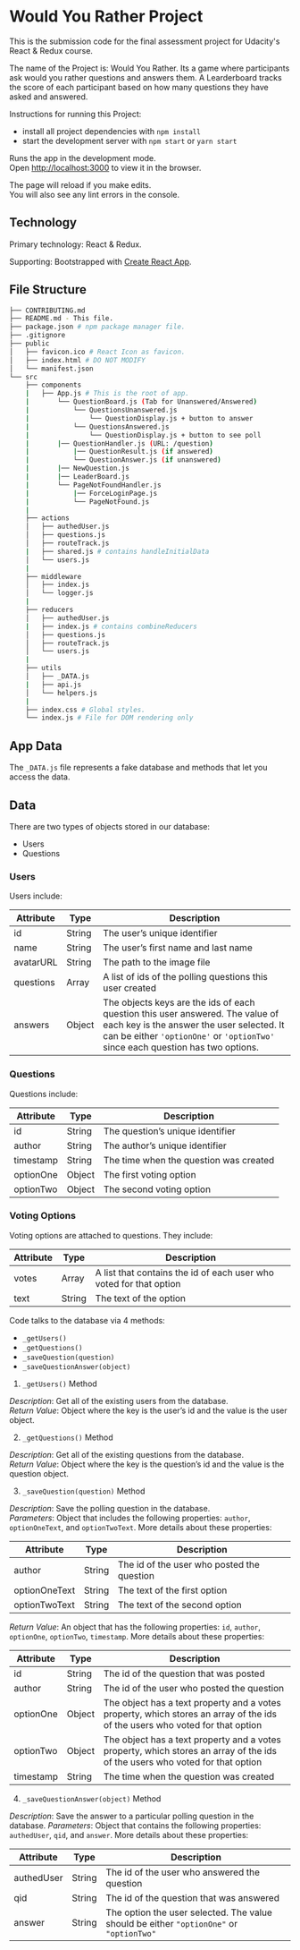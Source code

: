 # Would You Rather Project
This is the submission code for the final assessment project for Udacity's React & Redux course. 

The name of the Project is: Would You Rather. Its a game where participants ask would you rather questions and answers them. A Learderboard tracks the score of each participant based on how many questions they have asked and answered.

Instructions for running this Project:

* install all project dependencies with `npm install`
* start the development server with `npm start` or `yarn start`

Runs the app in the development mode.<br />
Open [http://localhost:3000](http://localhost:3000) to view it in the browser.

The page will reload if you make edits.<br />
You will also see any lint errors in the console.

## Technology
Primary technology: React & Redux. 

Supporting: Bootstrapped with [Create React App](https://github.com/facebook/create-react-app).

## File Structure
```bash
├── CONTRIBUTING.md
├── README.md - This file.
├── package.json # npm package manager file.
├── .gitignore
├── public
│   ├── favicon.ico # React Icon as favicon.
│   ├── index.html # DO NOT MODIFY
│   └── manifest.json
└── src
    ├── components
    |   ├── App.js # This is the root of app.
    |       └── QuestionBoard.js (Tab for Unanswered/Answered)
    |           └── QuestionsUnanswered.js 
    |               └── QuestionDisplay.js + button to answer
    |           └── QuestionsAnswered.js
    |               └── QuestionDisplay.js + button to see poll
    |       |── QuestionHandler.js (URL: /question)
    |           |── QuestionResult.js (if answered)
    |           └── QuestionAnswer.js (if unanswered)
    |       |── NewQuestion.js
    |       |── LeaderBoard.js
    |       └── PageNotFoundHandler.js
    |           |── ForceLoginPage.js 
    |           └── PageNotFound.js
    |
    ├── actions
    │   ├── authedUser.js
    │   ├── questions.js
    │   ├── routeTrack.js
    |   ├── shared.js # contains handleInitialData
    │   └── users.js   
    |
    ├── middleware
    │   ├── index.js
    │   └── logger.js
    |
    ├── reducers
    │   ├── authedUser.js
    |   ├── index.js # contains combineReducers
    │   ├── questions.js
    │   ├── routeTrack.js
    │   └── users.js
    |
    ├── utils
    │   ├── _DATA.js
    |   ├── api.js
    │   └── helpers.js
    |   
    ├── index.css # Global styles.
    └── index.js # File for DOM rendering only
```

## App Data
The `_DATA.js` file represents a fake database and methods that let you access the data.

## Data

There are two types of objects stored in our database:

* Users
* Questions

### Users

Users include:

| Attribute    | Type    | Description                          |
|--------------|---------|--------------------------------------|
| id           | String  | The user’s unique identifier         |
| name         | String  | The user’s first name  and last name |
| avatarURL    | String  | The path to the image file           |
| questions    | Array   | A list of ids of the polling questions this user created |
| answers      | Object  |  The objects keys are the ids of each question this user answered. The value of each key is the answer the user selected. It can be either `'optionOne'` or `'optionTwo'` since each question has two options. |

### Questions

Questions include:

| Attribute | Type   | Description       |
|-----------|--------|-------------------|
| id        | String | The question’s unique identifier |
| author    | String | The author’s unique identifier |
| timestamp | String | The time when the question was created|
| optionOne | Object | The first voting option|
| optionTwo | Object | The second voting option|

### Voting Options

Voting options are attached to questions. They include:

| Attribute | Type   | Description |
|-----------|--------|-------------------|
| votes     | Array  | A list that contains the id of each user who voted for that option|
| text      | String | The text of the option |

Code talks to the database via 4 methods:

* `_getUsers()`
* `_getQuestions()`
* `_saveQuestion(question)`
* `_saveQuestionAnswer(object)`

1) `_getUsers()` Method

*Description*: Get all of the existing users from the database.  
*Return Value*: Object where the key is the user’s id and the value is the user object.

2) `_getQuestions()` Method

*Description*: Get all of the existing questions from the database.  
*Return Value*: Object where the key is the question’s id and the value is the question object.

3) `_saveQuestion(question)` Method

*Description*: Save the polling question in the database.  
*Parameters*:  Object that includes the following properties: `author`, `optionOneText`, and `optionTwoText`. More details about these properties:

| Attribute | Type | Description |
|-----------------|------------------|-------------------|
| author | String | The id of the user who posted the question|
| optionOneText| String | The text of the first option |
| optionTwoText | String | The text of the second option |

*Return Value*:  An object that has the following properties: `id`, `author`, `optionOne`, `optionTwo`, `timestamp`. More details about these properties:

| Attribute | Type | Description |
|-----------------|------------------|-------------------|
| id | String | The id of the question that was posted|
| author | String | The id of the user who posted the question|
| optionOne | Object | The object has a text property and a votes property, which stores an array of the ids of the users who voted for that option|
| optionTwo | Object | The object has a text property and a votes property, which stores an array of the ids of the users who voted for that option|
|timestamp|String | The time when the question was created|

4) `_saveQuestionAnswer(object)` Method

*Description*: Save the answer to a particular polling question in the database.
*Parameters*: Object that contains the following properties: `authedUser`, `qid`, and `answer`. More details about these properties:

| Attribute | Type | Description |
|-----------------|------------------|-------------------|
| authedUser | String | The id of the user who answered the question|
| qid | String | The id of the question that was answered|
| answer | String | The option the user selected. The value should be either `"optionOne"` or `"optionTwo"`|